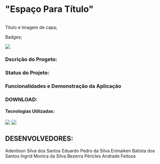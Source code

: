 <h1>"Espaço Para Título"</h1>

<p><img></p>
Título e Imagem de capa;

Badges;

<p align="left">
<img src="https://img.shields.io/badge/Versão-b%201.0-blue">
</p>

<h3 color="blue">Dscrição do Progeto:<h3>

<h3 color="lightgreen">Status do Projeto:<h3>

<p>Funcionalidades e Demonstração da Aplicação</p>

<h3 color="red">DOWNLOAD:</h3>

<h4>Tecnologias Utilizadas:</h4>
<img src="https://img.shields.io/badge/Python-3.10.8-lightgrey">
<img src="https://img.shields.io/badge/Pygame-2.1.2-orange">

<h2 color="blue">DESENVOLVEDORES:</h2>
<p>
Adenilson Silva dos Santos
Eduardo Pedro da Silva
Erimaiken Batista dos Santos
Ingrid Monica da Silva Bezerra
Péricles Andrade Feitoza
</p>
